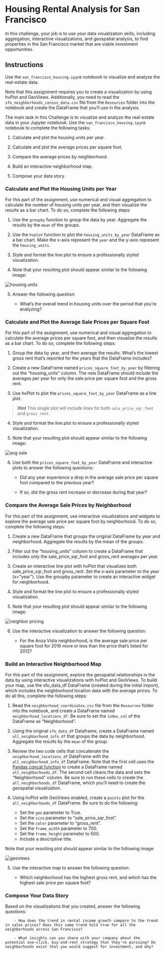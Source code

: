 # **Housing Rental Analysis for San Francisco**
In this challenge, your job is to use your data visualization skills, including aggregation, interactive visualizations, and geospatial analysis, to find properties in the San Francisco market that are viable investment opportunities.

## **Instructions**
Use the ```san_francisco_housing.ipynb``` notebook to visualize and analyze the real-estate data.

Note that this assignment requires you to create a visualization by using hvPlot and GeoViews. Additionally, you need to read the ```sfo_neighborhoods_census_data.csv``` file from the ```Resources``` folder into the notebook and create the DataFrame that you’ll use in the analysis.

The main task in this Challenge is to visualize and analyze the real-estate data in your Jupyter notebook. Use the ```san_francisco_housing.ipynb``` notebook to complete the following tasks:

1. Calculate and plot the housing units per year.

2. Calculate and plot the average prices per square foot.

3. Compare the average prices by neighborhood.

4. Build an interactive neighborhood map.

5. Compose your data story.

### Calculate and Plot the Housing Units per Year
For this part of the assignment, use numerical and visual aggregation to calculate the number of housing units per year, and then visualize the results as a bar chart. To do so, complete the following steps:

1. Use the ```groupby``` function to group the data by year. Aggregate the results by the ```mean``` of the groups.

2. Use the ```hvplot``` function to plot the ```housing_units_by_year``` DataFrame as a bar chart. Make the x-axis represent the ``year`` and the y-axis represent the ```housing_units```.

3. Style and format the line plot to ensure a professionally styled visualization.

4. Note that your resulting plot should appear similar to the following image:

![housing units](Starter_Code/Images/zoomed-housing-units-by-year.png)

5. Answer the following question:

    - What’s the overall trend in housing units over the period that you’re analyzing?

### Calculate and Plot the Average Sale Prices per Square Foot
For this part of the assignment, use numerical and visual aggregation to calculate the average prices per square foot, and then visualize the results as a bar chart. To do so, complete the following steps:

1. Group the data by year, and then average the results. What’s the lowest gross rent that’s reported for the years that the DataFrame includes?

2. Create a new DataFrame named ```prices_square_foot_by_year``` by filtering out the “housing_units” column. The new DataFrame should include the averages per year for only the sale price per square foot and the gross rent.

3. Use hvPlot to plot the ```prices_square_foot_by_year``` DataFrame as a line plot.

> **Hint** This single plot will include lines for both ```sale_price_sqr_foot``` and ```gross_rent```.

4. Style and format the line plot to ensure a professionally styled visualization.

5. Note that your resulting plot should appear similar to the following image:

![avg sale](Starter_Code/Images/avg-sale-px-sq-foot-gross-rent.png)

6. Use both the ```prices_square_foot_by_year``` DataFrame and interactive plots to answer the following questions:

    - Did any year experience a drop in the average sale price per square foot compared to the previous year?

    - If so, did the gross rent increase or decrease during that year?

### Compare the Average Sale Prices by Neighborhood
For this part of the assignment, use interactive visualizations and widgets to explore the average sale price per square foot by neighborhood. To do so, complete the following steps:

1. Create a new DataFrame that groups the original DataFrame by year and neighborhood. Aggregate the results by the mean of the groups.

2. Filter out the “housing_units” column to create a DataFrame that includes only the sale_price_sqr_foot and gross_rent averages per year.

3. Create an interactive line plot with hvPlot that visualizes both sale_price_sqr_foot and gross_rent. Set the x-axis parameter to the year (x="year"). Use the groupby parameter to create an interactive widget for neighborhood.

4. Style and format the line plot to ensure a professionally styled visualization.

5. Note that your resulting plot should appear similar to the following image:

![neighbor pricing](Starter_Code/Images/pricing-info-by-neighborhood.png)

6. Use the interactive visualization to answer the following question:

    - For the Anza Vista neighborhood, is the average sale price per square foot for 2016 more or less than the price that’s listed for 2012?

### Build an Interactive Neighborhood Map
For this part of the assignment, explore the geospatial relationships in the data by using interactive visualizations with hvPlot and GeoViews. To build your map, use the sfo_data_df DataFrame (created during the initial import), which includes the neighborhood location data with the average prices. To do all this, complete the following steps:

1. Read the ```neighborhood_coordinates.csv``` file from the ```Resources``` folder into the notebook, and create a DataFrame named ```neighborhood_locations_df```. Be sure to set the ```index_col``` of the DataFrame as “Neighborhood”.

2. Using the original ```sfo_data_df``` Dataframe, create a DataFrame named ```all_neighborhood_info_df``` that groups the data by neighborhood. Aggregate the results by the ```mean``` of the group.

3. Review the two code cells that concatenate the ```neighborhood_locations_df``` DataFrame with the ```all_neighborhood_info_df``` DataFrame. Note that the first cell uses the [Pandas concat function](https://pandas.pydata.org/pandas-docs/stable/reference/api/pandas.concat.html) to create a DataFrame named ```all_neighborhoods_df```. The second cell cleans the data and sets the “Neighborhood” column. Be sure to run these cells to create the ```all_neighborhoods_df``` DataFrame, which you’ll need to create the geospatial visualization.

4. Using hvPlot with GeoViews enabled, create a ```points``` plot for the ```all_neighborhoods_df``` DataFrame. Be sure to do the following:

    - Set the ```geo``` parameter to True.
    - Set the ```size``` parameter to “sale_price_sqr_foot”.
    - Set the ```color``` parameter to “gross_rent”.
    - Set the ```frame_width``` parameter to 700.
    - Set the ```frame_height``` parameter to 500.
    - Include a descriptive title.
 
Note that your resulting plot should appear similar to the following image:

![geoviews](Starter_Code/Images/6-4-geoviews-plot.png)

5. Use the interactive map to answer the following question:
  
    - Which neighborhood has the highest gross rent, and which has the highest sale price per square foot?
  
### Compose Your Data Story
Based on the visualizations that you created, answer the following questions:
  
        - How does the trend in rental income growth compare to the trend in sales prices? Does this same trend hold true for all the neighborhoods across San Francisco?

        - What insights can you share with your company about the potential one-click, buy-and-rent strategy that they're pursuing? Do neighborhoods exist that you would suggest for investment, and why?
        
        
